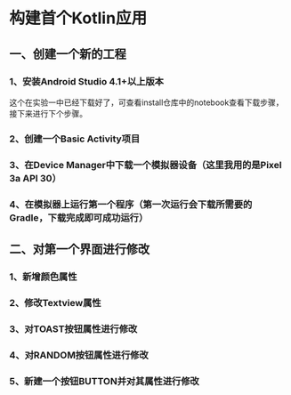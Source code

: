# 构建首个Kotlin应用
## 一、创建一个新的工程
### 1、安装Android Studio 4.1+以上版本
这个在实验一中已经下载好了，可查看install仓库中的notebook查看下载步骤，接下来进行下个步骤。
### 2、创建一个Basic Activity项目

### 3、在Device Manager中下载一个模拟器设备（这里我用的是Pixel 3a API 30）

### 4、在模拟器上运行第一个程序（第一次运行会下载所需要的Gradle，下载完成即可成功运行）

## 二、对第一个界面进行修改
### 1、新增颜色属性

### 2、修改Textview属性

### 3、对TOAST按钮属性进行修改

### 4、对RANDOM按钮属性进行修改

### 5、新建一个按钮BUTTON并对其属性进行修改

